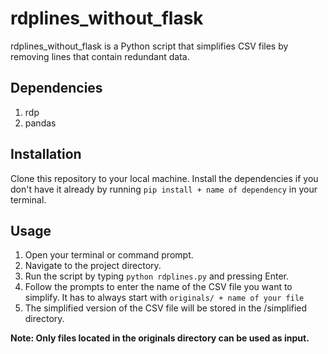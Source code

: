 # rdplines_without_flask

rdplines_without_flask is a Python script that simplifies CSV files by removing lines that contain redundant data.

## Dependencies
1. rdp
2. pandas

## Installation
Clone this repository to your local machine.
Install the dependencies if you don't have it already by running `pip install + name of dependency` in your terminal.

## Usage
1. Open your terminal or command prompt.
2. Navigate to the project directory.
3. Run the script by typing `python rdplines.py` and pressing Enter.
4. Follow the prompts to enter the name of the CSV file you want to simplify. It has to always start with `originals/ + name of your file`
5. The simplified version of the CSV file will be stored in the /simplified directory.

**Note: Only files located in the originals directory can be used as input.**
